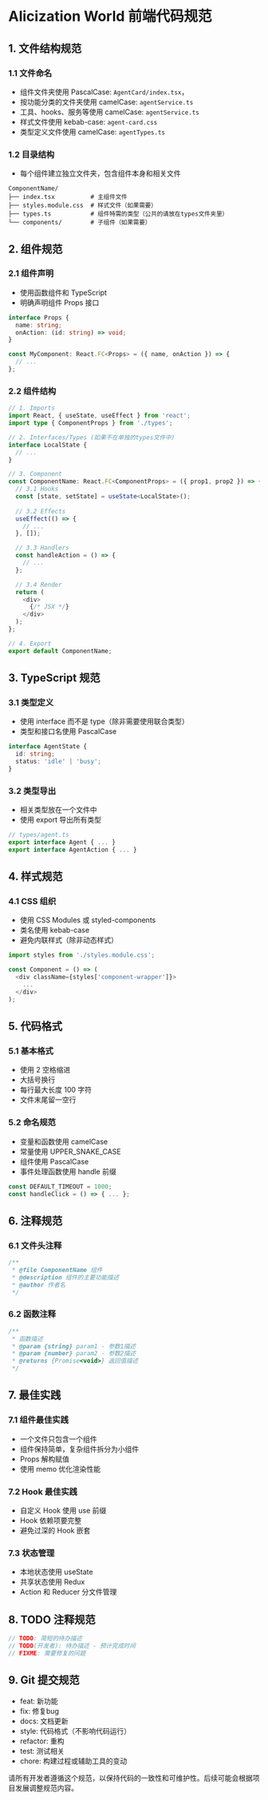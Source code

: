# Alicization World 前端代码规范

## 1. 文件结构规范

### 1.1 文件命名
- 组件文件夹使用 PascalCase: `AgentCard/index.tsx`，
- 按功能分类的文件夹使用 camelCase: `agentService.ts`
- 工具、hooks、服务等使用 camelCase: `agentService.ts`
- 样式文件使用 kebab-case: `agent-card.css`
- 类型定义文件使用 camelCase: `agentTypes.ts`

### 1.2 目录结构
- 每个组件建立独立文件夹，包含组件本身和相关文件
```
ComponentName/
├── index.tsx          # 主组件文件
├── styles.module.css  # 样式文件（如果需要）
├── types.ts           # 组件特需的类型（公共的请放在types文件夹里）
└── components/        # 子组件（如果需要）
```

## 2. 组件规范

### 2.1 组件声明
- 使用函数组件和 TypeScript
- 明确声明组件 Props 接口
```typescript
interface Props {
  name: string;
  onAction: (id: string) => void;
}

const MyComponent: React.FC<Props> = ({ name, onAction }) => {
  // ...
};
```

### 2.2 组件结构
```typescript
// 1. Imports
import React, { useState, useEffect } from 'react';
import type { ComponentProps } from './types';

// 2. Interfaces/Types (如果不在单独的types文件中)
interface LocalState {
  // ...
}

// 3. Component
const ComponentName: React.FC<ComponentProps> = ({ prop1, prop2 }) => {
  // 3.1 Hooks
  const [state, setState] = useState<LocalState>();
  
  // 3.2 Effects
  useEffect(() => {
    // ...
  }, []);

  // 3.3 Handlers
  const handleAction = () => {
    // ...
  };

  // 3.4 Render
  return (
    <div>
      {/* JSX */}
    </div>
  );
};

// 4. Export
export default ComponentName;
```

## 3. TypeScript 规范

### 3.1 类型定义
- 使用 interface 而不是 type（除非需要使用联合类型）
- 类型和接口名使用 PascalCase
```typescript
interface AgentState {
  id: string;
  status: 'idle' | 'busy';
}
```

### 3.2 类型导出
- 相关类型放在一个文件中
- 使用 export 导出所有类型
```typescript
// types/agent.ts
export interface Agent { ... }
export interface AgentAction { ... }
```

## 4. 样式规范

### 4.1 CSS 组织
- 使用 CSS Modules 或 styled-components
- 类名使用 kebab-case
- 避免内联样式（除非动态样式）
```typescript
import styles from './styles.module.css';

const Component = () => (
  <div className={styles['component-wrapper']}>
    ...
  </div>
);
```

## 5. 代码格式

### 5.1 基本格式
- 使用 2 空格缩进
- 大括号换行
- 每行最大长度 100 字符
- 文件末尾留一空行

### 5.2 命名规范
- 变量和函数使用 camelCase
- 常量使用 UPPER_SNAKE_CASE
- 组件使用 PascalCase
- 事件处理函数使用 handle 前缀
```typescript
const DEFAULT_TIMEOUT = 1000;
const handleClick = () => { ... };
```

## 6. 注释规范

### 6.1 文件头注释
```typescript
/**
 * @file ComponentName 组件
 * @description 组件的主要功能描述
 * @author 作者名
 */
```

### 6.2 函数注释
```typescript
/**
 * 函数描述
 * @param {string} param1 - 参数1描述
 * @param {number} param2 - 参数2描述
 * @returns {Promise<void>} 返回值描述
 */
```

## 7. 最佳实践

### 7.1 组件最佳实践
- 一个文件只包含一个组件
- 组件保持简单，复杂组件拆分为小组件
- Props 解构赋值
- 使用 memo 优化渲染性能

### 7.2 Hook 最佳实践
- 自定义 Hook 使用 use 前缀
- Hook 依赖项要完整
- 避免过深的 Hook 嵌套

### 7.3 状态管理
- 本地状态使用 useState
- 共享状态使用 Redux
- Action 和 Reducer 分文件管理

## 8. TODO 注释规范
```typescript
// TODO: 简短的待办描述
// TODO(开发者): 待办描述 - 预计完成时间
// FIXME: 需要修复的问题
```

## 9. Git 提交规范
- feat: 新功能
- fix: 修复bug
- docs: 文档更新
- style: 代码格式（不影响代码运行）
- refactor: 重构
- test: 测试相关
- chore: 构建过程或辅助工具的变动

请所有开发者遵循这个规范，以保持代码的一致性和可维护性。后续可能会根据项目发展调整规范内容。